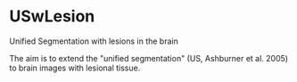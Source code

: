 # USwLesion
Unified Segmentation with lesions in the brain

The aim is to extend the "unified segmentation" (US, Ashburner et al. 2005) to brain images with lesional tissue.
